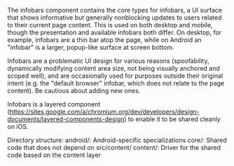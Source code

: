 The infobars component contains the core types for infobars, a UI surface that
shows informative but generally nonblocking updates to users related to their
current page content.  This is used on both desktop and mobile, though the
presentation and available infobars both differ.  On desktop, for example,
infobars are a thin bar atop the page, while on Android an "infobar" is a
larger, popup-like surface at screen bottom.

Infobars are a problematic UI design for various reasons (spoofability,
dynamically modifying content area size, not being visually anchored and scoped
well), and are occasionally used for purposes outside their original intent
(e.g. the "default browser" infobar, which does not relate to the page content).
Be cautious about adding new ones.

Infobars is a layered component
(https://sites.google.com/a/chromium.org/dev/developers/design-documents/layered-components-design)
to enable it to be shared cleanly on iOS.

Directory structure:
android/: Android-specific specializations
core/: Shared code that does not depend on src/content/
content/: Driver for the shared code based on the content layer
